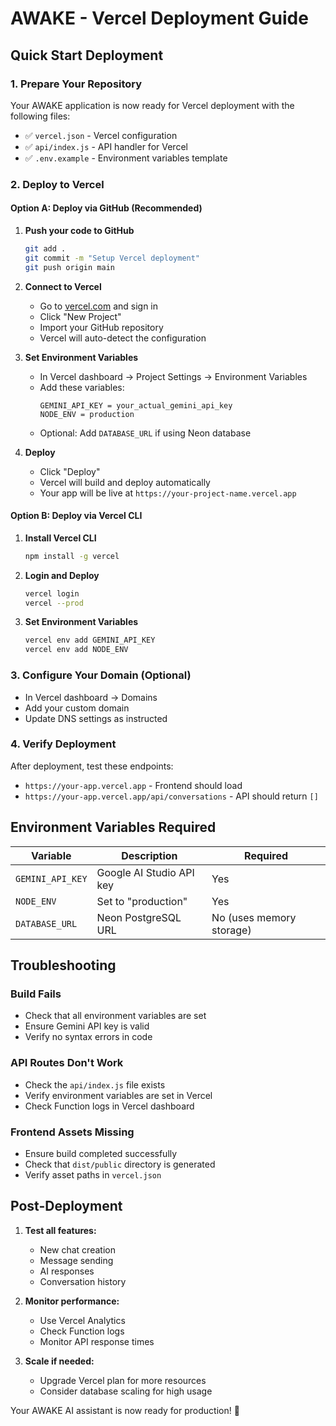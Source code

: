 # AWAKE - Vercel Deployment Guide

## Quick Start Deployment

### 1. Prepare Your Repository
Your AWAKE application is now ready for Vercel deployment with the following files:
- ✅ `vercel.json` - Vercel configuration
- ✅ `api/index.js` - API handler for Vercel
- ✅ `.env.example` - Environment variables template

### 2. Deploy to Vercel

#### Option A: Deploy via GitHub (Recommended)
1. **Push your code to GitHub**
   ```bash
   git add .
   git commit -m "Setup Vercel deployment"
   git push origin main
   ```

2. **Connect to Vercel**
   - Go to [vercel.com](https://vercel.com) and sign in
   - Click "New Project"
   - Import your GitHub repository
   - Vercel will auto-detect the configuration

3. **Set Environment Variables**
   - In Vercel dashboard → Project Settings → Environment Variables
   - Add these variables:
     ```
     GEMINI_API_KEY = your_actual_gemini_api_key
     NODE_ENV = production
     ```
   - Optional: Add `DATABASE_URL` if using Neon database

4. **Deploy**
   - Click "Deploy" 
   - Vercel will build and deploy automatically
   - Your app will be live at `https://your-project-name.vercel.app`

#### Option B: Deploy via Vercel CLI
1. **Install Vercel CLI**
   ```bash
   npm install -g vercel
   ```

2. **Login and Deploy**
   ```bash
   vercel login
   vercel --prod
   ```

3. **Set Environment Variables**
   ```bash
   vercel env add GEMINI_API_KEY
   vercel env add NODE_ENV
   ```

### 3. Configure Your Domain (Optional)
- In Vercel dashboard → Domains
- Add your custom domain
- Update DNS settings as instructed

### 4. Verify Deployment
After deployment, test these endpoints:
- `https://your-app.vercel.app` - Frontend should load
- `https://your-app.vercel.app/api/conversations` - API should return `[]`

## Environment Variables Required

| Variable | Description | Required |
|----------|-------------|----------|
| `GEMINI_API_KEY` | Google AI Studio API key | Yes |
| `NODE_ENV` | Set to "production" | Yes |
| `DATABASE_URL` | Neon PostgreSQL URL | No (uses memory storage) |

## Troubleshooting

### Build Fails
- Check that all environment variables are set
- Ensure Gemini API key is valid
- Verify no syntax errors in code

### API Routes Don't Work
- Check the `api/index.js` file exists
- Verify environment variables are set in Vercel
- Check Function logs in Vercel dashboard

### Frontend Assets Missing
- Ensure build completed successfully
- Check that `dist/public` directory is generated
- Verify asset paths in `vercel.json`

## Post-Deployment

1. **Test all features:**
   - New chat creation
   - Message sending
   - AI responses
   - Conversation history

2. **Monitor performance:**
   - Use Vercel Analytics
   - Check Function logs
   - Monitor API response times

3. **Scale if needed:**
   - Upgrade Vercel plan for more resources
   - Consider database scaling for high usage

Your AWAKE AI assistant is now ready for production! 🚀
